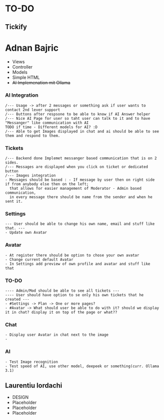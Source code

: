 # TO-DO
## Tickify

# Adnan Bajric
- Views
- Controller
- Models
- Simple HTML
- ~~AI Implemenation mit Ollama~~

### AI Integration
    /--- Usage -> after 2 messages or something ask if user wants to contact 2nd lever support
    /--- Buttons after respsone to be able to know if AI Answer helper
    /--- Nice AI Page for user so taht user can talk to it and to have "Messanger" like communication with AI
    TODO if time - Different models for AI? :D
    /--- Able to get Images displayed in chat and ai should be able to see them and respond to them.

### Tickets 
    /--- Backend done Implemet messanger based communication that is on 2 sides.
    /--- Messages are displayed when you click on ticket or dedicated button
    /--- Images integration
    - Messages should be based : - If message by user then on right side if from anybody else then on the left;
      that allows for easier management of Moderator - Admin based communication,
      in every message there should be name from the sender and when he sent it.

### Settings 
    --- User should be able to change his own name, email and stuff like that. ---
    - Update own Avatar
  
### Avatar 
    - At register there should be option to chose your own avatar
    - Change current default Avatar
    - In Settings add preview of own profile and avatar and stuff like that


### TO-DO
    ---- Admin/Mod should be able to see all tickets ---
    ---- User should have option to se only his own tickets that he created ---
    - #Settings -> Plan -> One or more pages? 
    - #Avatar -> What should user be able to do with it? should we display it in chat? display it on top of the page or what??

### Chat
    - Display user Avatar in chat next to the image
    - 

### AI
    - Test Image recognition
    - Test speed of AI, use other model, deepeek or something(curr. Ollama 3.1)


## Laurentiu Iordachi
- DESIGN
- Placeholder
- Placeholder
- Placeholder
